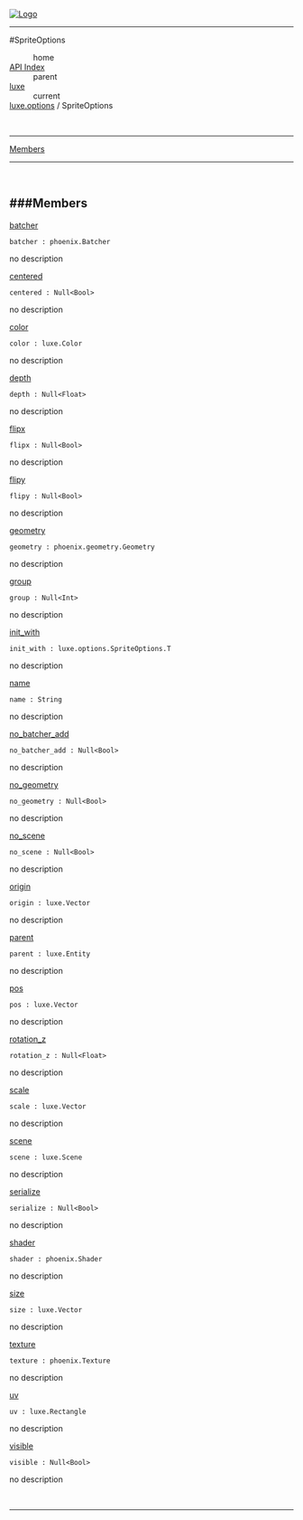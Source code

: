 
[![Logo](../../../images/logo.png)](../../../index.html)

---

#SpriteOptions


&emsp;&emsp;&emsp;home   
[API Index](../../../api/index.html#luxe.options)   
&emsp;&emsp;&emsp;parent    
[luxe](../)     
&emsp;&emsp;&emsp;current    
[luxe.options](./) / SpriteOptions

<br/>

---


[Members](#Members)   


---

&nbsp;   

<a class="lift" name="Members" ></a>
###Members   
---
<a class="lift" name="batcher" href="#batcher">batcher</a>



`batcher : phoenix.Batcher`

<span class="small_desc_flat"> no description </span>   

<a class="lift" name="centered" href="#centered">centered</a>



`centered : Null<Bool>`

<span class="small_desc_flat"> no description </span>   

<a class="lift" name="color" href="#color">color</a>



`color : luxe.Color`

<span class="small_desc_flat"> no description </span>   

<a class="lift" name="depth" href="#depth">depth</a>



`depth : Null<Float>`

<span class="small_desc_flat"> no description </span>   

<a class="lift" name="flipx" href="#flipx">flipx</a>



`flipx : Null<Bool>`

<span class="small_desc_flat"> no description </span>   

<a class="lift" name="flipy" href="#flipy">flipy</a>



`flipy : Null<Bool>`

<span class="small_desc_flat"> no description </span>   

<a class="lift" name="geometry" href="#geometry">geometry</a>



`geometry : phoenix.geometry.Geometry`

<span class="small_desc_flat"> no description </span>   

<a class="lift" name="group" href="#group">group</a>



`group : Null<Int>`

<span class="small_desc_flat"> no description </span>   

<a class="lift" name="init_with" href="#init_with">init_with</a>



`init_with : luxe.options.SpriteOptions.T`

<span class="small_desc_flat"> no description </span>   

<a class="lift" name="name" href="#name">name</a>



`name : String`

<span class="small_desc_flat"> no description </span>   

<a class="lift" name="no_batcher_add" href="#no_batcher_add">no_batcher_add</a>



`no_batcher_add : Null<Bool>`

<span class="small_desc_flat"> no description </span>   

<a class="lift" name="no_geometry" href="#no_geometry">no_geometry</a>



`no_geometry : Null<Bool>`

<span class="small_desc_flat"> no description </span>   

<a class="lift" name="no_scene" href="#no_scene">no_scene</a>



`no_scene : Null<Bool>`

<span class="small_desc_flat"> no description </span>   

<a class="lift" name="origin" href="#origin">origin</a>



`origin : luxe.Vector`

<span class="small_desc_flat"> no description </span>   

<a class="lift" name="parent" href="#parent">parent</a>



`parent : luxe.Entity`

<span class="small_desc_flat"> no description </span>   

<a class="lift" name="pos" href="#pos">pos</a>



`pos : luxe.Vector`

<span class="small_desc_flat"> no description </span>   

<a class="lift" name="rotation_z" href="#rotation_z">rotation_z</a>



`rotation_z : Null<Float>`

<span class="small_desc_flat"> no description </span>   

<a class="lift" name="scale" href="#scale">scale</a>



`scale : luxe.Vector`

<span class="small_desc_flat"> no description </span>   

<a class="lift" name="scene" href="#scene">scene</a>



`scene : luxe.Scene`

<span class="small_desc_flat"> no description </span>   

<a class="lift" name="serialize" href="#serialize">serialize</a>



`serialize : Null<Bool>`

<span class="small_desc_flat"> no description </span>   

<a class="lift" name="shader" href="#shader">shader</a>



`shader : phoenix.Shader`

<span class="small_desc_flat"> no description </span>   

<a class="lift" name="size" href="#size">size</a>



`size : luxe.Vector`

<span class="small_desc_flat"> no description </span>   

<a class="lift" name="texture" href="#texture">texture</a>



`texture : phoenix.Texture`

<span class="small_desc_flat"> no description </span>   

<a class="lift" name="uv" href="#uv">uv</a>



`uv : luxe.Rectangle`

<span class="small_desc_flat"> no description </span>   

<a class="lift" name="visible" href="#visible">visible</a>



`visible : Null<Bool>`

<span class="small_desc_flat"> no description </span>   



&nbsp;
&nbsp;
&nbsp;

---  


&nbsp;   
&nbsp;   